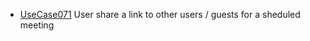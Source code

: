  * [UseCase071](../requirements/UseCase071.md) User share a link to other users / guests for a sheduled meeting